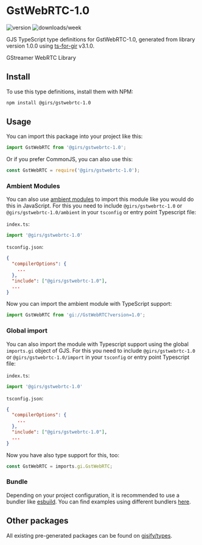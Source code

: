 
# GstWebRTC-1.0

![version](https://img.shields.io/npm/v/@girs/gstwebrtc-1.0)
![downloads/week](https://img.shields.io/npm/dw/@girs/gstwebrtc-1.0)


GJS TypeScript type definitions for GstWebRTC-1.0, generated from library version 1.0.0 using [ts-for-gir](https://github.com/gjsify/ts-for-gir) v3.1.0.

GStreamer WebRTC Library

## Install

To use this type definitions, install them with NPM:
```bash
npm install @girs/gstwebrtc-1.0
```

## Usage

You can import this package into your project like this:
```ts
import GstWebRTC from '@girs/gstwebrtc-1.0';
```

Or if you prefer CommonJS, you can also use this:
```ts
const GstWebRTC = require('@girs/gstwebrtc-1.0');
```

### Ambient Modules

You can also use [ambient modules](https://github.com/gjsify/ts-for-gir/tree/main/packages/cli#ambient-modules) to import this module like you would do this in JavaScript.
For this you need to include `@girs/gstwebrtc-1.0` or `@girs/gstwebrtc-1.0/ambient` in your `tsconfig` or entry point Typescript file:

`index.ts`:
```ts
import '@girs/gstwebrtc-1.0'
```

`tsconfig.json`:
```json
{
  "compilerOptions": {
    ...
  },
  "include": ["@girs/gstwebrtc-1.0"],
  ...
}
```

Now you can import the ambient module with TypeScript support: 

```ts
import GstWebRTC from 'gi://GstWebRTC?version=1.0';
```

### Global import

You can also import the module with Typescript support using the global `imports.gi` object of GJS.
For this you need to include `@girs/gstwebrtc-1.0` or `@girs/gstwebrtc-1.0/import` in your `tsconfig` or entry point Typescript file:

`index.ts`:
```ts
import '@girs/gstwebrtc-1.0'
```

`tsconfig.json`:
```json
{
  "compilerOptions": {
    ...
  },
  "include": ["@girs/gstwebrtc-1.0"],
  ...
}
```

Now you have also type support for this, too:

```ts
const GstWebRTC = imports.gi.GstWebRTC;
```

### Bundle

Depending on your project configuration, it is recommended to use a bundler like [esbuild](https://esbuild.github.io/). You can find examples using different bundlers [here](https://github.com/gjsify/ts-for-gir/tree/main/examples).

## Other packages

All existing pre-generated packages can be found on [gjsify/types](https://github.com/gjsify/types).

